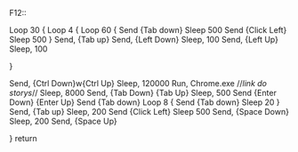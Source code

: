 F12::

Loop 30
{
    Loop 4
    {
         Loop 60
        {
	       Send {Tab down}
	       Sleep 500
		   Send {Click Left}
		   Sleep 500
        }
        Send, {Tab up}
	    Send, {Left Down}
	    Sleep, 100
	    Send, {Left Up}
		Sleep, 100

   }

   Send, {Ctrl Down}w{Ctrl Up}
   Sleep, 120000
   Run, Chrome.exe //*link do storys*//
   Sleep, 8000
   Send, {Tab Down} {Tab Up}
   Sleep, 500
   Send {Enter Down} {Enter Up}
   Send {Tab down}
   Loop 8
   {
	Send {Tab down}
	Sleep 20
   }
	Send, {Tab up}
	Sleep, 200
	Send {Click Left}
    Sleep 500
	Send, {Space Down}
    Sleep, 200
    Send, {Space Up}

}
return
